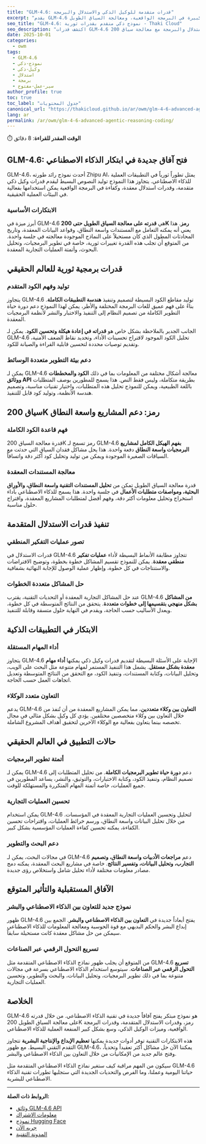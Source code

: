 ```yaml
---
title: "GLM-4.6: قدرات متقدمة للوكيل الذكي والاستدلال والبرمجة"
excerpt: "يقدم GLM-4.6 تطورات كبيرة في البرمجة الواقعية، ومعالجة السياق الطويل (حتى 200K رمز)، والاستدلال، والبحث، والكتابة، والتطبيقات الذكية."
seo_title: "GLM-4.6: نموذج ذكي متقدم بقدرات ثورية - Thaki Cloud"
seo_description: "اكتشف قدرات GLM-4.6 المتقدمة للوكيل الذكي والاستدلال والبرمجة مع معالجة سياق 200K رمز. استكشف نموذج الذكاء الاصطناعي الجيل القادم للتطبيقات الواقعية."
date: 2025-10-01
categories:
  - owm
tags:
  - GLM-4.6
  - نموذج-ذكي
  - وكيل-ذكي
  - استدلال
  - برمجة
  - سير-عمل-مفتوح
author_profile: true
toc: true
toc_label: "جدول المحتويات"
canonical_url: "https://thakicloud.github.io/ar/owm/glm-4-6-advanced-agentic-reasoning-coding/"
lang: ar
permalink: /ar/owm/glm-4-6-advanced-agentic-reasoning-coding/
---
```


⏱️ **الوقت المقدر للقراءة**: 8 دقائق

## GLM-4.6: فتح آفاق جديدة في ابتكار الذكاء الاصطناعي

GLM-4.6، أحدث نموذج رائد طورته Zhipu AI، يمثل تطوراً ثورياً في التطبيقات العملية للذكاء الاصطناعي. يتجاوز هذا النموذج توليد النصوص البسيط ليقدم قدرات وكيل ذكي متقدمة، وقدرات استدلال معقدة، وكفاءة في البرمجة الواقعية يمكن استخدامها بفعالية في البيئات العملية الحقيقية.

### الابتكارات الأساسية

أبرز ميزة في GLM-4.6 هي **قدرته على معالجة السياق الطويل حتى 200K رمز**. هذا يعني أنه يمكنه التعامل مع المستندات واسعة النطاق، وقواعد البيانات المعقدة، وتاريخ المحادثات المطول الذي كان مستحيلاً على النماذج الموجودة معالجته في جلسة واحدة. من المتوقع أن تجلب هذه القدرة تغييرات ثورية، خاصة في تطوير البرمجيات، وتحليل البحوث، وأتمتة العمليات التجارية المعقدة.

## قدرات برمجية ثورية للعالم الحقيقي

### توليد وفهم الكود المتقدم

يتجاوز GLM-4.6 توليد مقاطع الكود البسيطة لتصميم وتنفيذ **هندسة التطبيقات الكاملة**. بناءً على فهم عميق للغات البرمجة المختلفة والأطر، يمكن لهذا النموذج دعم دورة حياة التطوير الكاملة من تصميم النظام إلى التنفيذ والاختبار والنشر لأنظمة البرمجيات المعقدة.

الجانب الجدير بالملاحظة بشكل خاص هو **قدراته في إعادة هيكلة وتحسين الكود**. يمكن لـ GLM-4.6 تحليل الكود الموجود لاقتراح تحسينات الأداء، وتحديد نقاط الضعف الأمنية، وتقديم توصيات محددة لتحسين قابلية القراءة والصيانة للكود.

### دعم بيئة التطوير متعددة الوسائط

يمكن لـ GLM-4.6 معالجة أشكال مختلفة من المعلومات بما في ذلك **الكود والمخططات ووثائق API** بطريقة متكاملة، وليس فقط النص. هذا يسمح للمطورين بوصف المتطلبات باللغة الطبيعية، ويمكن للنموذج تحليل هذه المتطلبات، واختيار تقنيات مناسبة، وتصميم هندسة الأنظمة، وتوليد كود قابل للتنفيذ.

## سياق 200K رمز: دعم المشاريع واسعة النطاق

### فهم قاعدة الكود الكاملة

قدرة معالجة السياق 200K رمز تسمح لـ GLM-4.6 **بفهم الهيكل الكامل لمشاريع البرمجيات واسعة النطاق** دفعة واحدة. هذا يحل مشاكل فقدان السياق التي حدثت مع السياقات الصغيرة الموجودة ويمكن من توليد وتحليل كود أكثر دقة واتساقاً.

### معالجة المستندات المعقدة

قدرة معالجة السياق الطويل تمكن من **تحليل المستندات التقنية واسعة النطاق، والأوراق البحثية، ومواصفات متطلبات الأعمال** في جلسة واحدة. هذا يسمح للذكاء الاصطناعي بأداء استخراج وتحليل معلومات أكثر دقة، وفهم أفضل لمتطلبات المشاريع المعقدة، واقتراح حلول مناسبة.

## تنفيذ قدرات الاستدلال المتقدمة

### تصور عمليات التفكير المنطقي

قدرات الاستدلال في GLM-4.6 تتجاوز مطابقة الأنماط البسيطة لأداء **عمليات تفكير منطقي معقدة**. يمكن للنموذج تقسيم المشاكل خطوة بخطوة، وتوضيح الافتراضات والاستنتاجات في كل خطوة، وإظهار عملية الوصول للإجابة النهائية بشفافية.

### حل المشاكل متعددة الخطوات

عند حل المشاكل التجارية المعقدة أو التحديات التقنية، يقترب GLM-4.6 **من المشاكل بشكل منهجي بتقسيمها إلى خطوات متعددة**. يتحقق من النتائج المتوسطة في كل خطوة، ويعدل الأساليب حسب الحاجة، ويقدم في النهاية حلول متسقة وقابلة للتنفيذ.

## الابتكار في التطبيقات الذكية

### أداء المهام المستقلة

يتجاوز GLM-4.6 الإجابة على الأسئلة البسيطة لتقديم قدرات وكيل ذكي يمكنها **أداء مهام معقدة بشكل مستقل**. يشمل هذا التنفيذ المستمر لمهام متنوعة مثل البحث على الويب، وتحليل البيانات، وكتابة المستندات، وتنفيذ الكود، مع التحقق من النتائج المتوسطة وتعديل اتجاهات العمل حسب الحاجة.

### التعاون متعدد الوكلاء

يدعم GLM-4.6 **التعاون بين وكلاء متعددين**، مما يمكن المشاريع المعقدة من أن تُنفذ من خلال التعاون بين وكلاء متخصصين مختلفين. يؤدي كل وكيل بشكل مثالي في مجال تخصصه بينما يتعاون بفعالية مع الوكلاء الآخرين لتحقيق أهداف المشروع الشاملة.

## حالات التطبيق في العالم الحقيقي

### أتمتة تطوير البرمجيات

يمكن لـ GLM-4.6 دعم **دورة حياة تطوير البرمجيات الكاملة**. من تحليل المتطلبات إلى تصميم النظام، وتنفيذ الكود، وكتابة الاختبارات، والتوثيق، والنشر، يساعد المطورين في جميع العمليات، خاصة أتمتة المهام المتكررة والمستهلكة للوقت.

### تحسين العمليات التجارية

يمكن استخدام GLM-4.6 لتحليل وتحسين العمليات التجارية المعقدة في المؤسسات. من خلال تحليل البيانات واسعة النطاق، ورسم خرائط العمليات، واقتراحات تحسين الكفاءة، يمكنه تحسين كفاءة العمليات المؤسسية بشكل كبير.

### دعم البحث والتطوير

في مجالات البحث، يمكن لـ GLM-4.6 دعم **مراجعات الأدبيات واسعة النطاق، وتصميم التجارب، وتحليل البيانات، وتفسير النتائج**. خاصة في مشاريع البحث المعقدة، يمكنه دمج مصادر معلومات مختلفة لأداء تحليل شامل واستخلاص رؤى جديدة.

## الآفاق المستقبلية والتأثير المتوقع

### نموذج جديد للتعاون بين الذكاء الاصطناعي والبشر

ظهور GLM-4.6 يفتح أبعاداً جديدة في **التعاون بين الذكاء الاصطناعي والبشر**. الجمع بين إبداع البشر والحكم البديهي مع قوة الحوسبة ومعالجة المعلومات للذكاء الاصطناعي سيمكن من حل مشاكل معقدة كانت مستحيلة سابقاً.

### تسريع التحول الرقمي عبر الصناعات

من المتوقع أن يجلب ظهور نماذج الذكاء الاصطناعي المتقدمة مثل GLM-4.6 **تسريع التحول الرقمي عبر الصناعات**. سيتوسع استخدام الذكاء الاصطناعي بسرعة في مجالات متنوعة بما في ذلك تطوير البرمجيات، وتحليل البيانات، والبحث والتطوير، وتحسين العمليات التجارية.

## الخلاصة

GLM-4.6 هو نموذج مبتكر يفتح آفاقاً جديدة في تقنية الذكاء الاصطناعي. من خلال قدرته على معالجة السياق الطويل 200K رمز، وقدرات الاستدلال المتقدمة، وقدرات البرمجة الواقعية، وميزات الوكيل الذكي، وسع بشكل كبير المنفعة العملية للذكاء الاصطناعي.

هذه الابتكارات التقنية توفر أدوات جديدة يمكنها **تعظيم الإبداع والإنتاجية البشرية** تتجاوز التقدم التقني البسيط. مع ظهور GLM-4.6، يمكننا الآن حل مشاكل أكثر تعقيداً وتحدياً، وفتح عالم جديد من الإمكانيات من خلال التعاون بين الذكاء الاصطناعي والبشر.

سيكون من المهم مراقبة كيف ستغير نماذج الذكاء الاصطناعي المتقدمة مثل GLM-4.6 حياتنا اليومية وعملنا، وما الفرص والتحديات الجديدة التي ستجلبها تطورات تقنية الذكاء الاصطناعي للبشرية.

---

**الروابط ذات الصلة:**
- [وثائق GLM-4.6 API](http://docs.z.ai/guides/llm/glm-4.6)
- [معلومات الاشتراك](http://z.ai/subscribe)
- [نموذج Hugging Face](http://huggingface.co/zai-org/GLM-4.6)
- [جربه الآن](http://chat.z.ai)
- [المدونة التقنية](http://z.ai/blog/glm-4.6)
